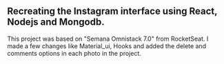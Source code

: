 ## Recreating the Instagram interface using React, Nodejs and Mongodb.

This project was based on "Semana Omnistack 7.0" from RocketSeat. I made a few changes like Material_ui, Hooks and added the delete and comments options in each photo in the project.

